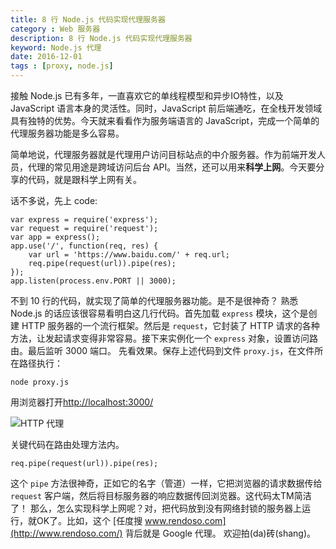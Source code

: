 ```yaml
---
title: 8 行 Node.js 代码实现代理服务器
category : Web 服务器
description: 8 行 Node.js 代码实现代理服务器
keyword: Node.js 代理
date: 2016-12-01
tags : [proxy, node.js]
---
```


接触 Node.js 已有多年，一直喜欢它的单线程模型和异步IO特性，以及 JavaScript 语言本身的灵活性。同时，JavaScript 前后端通吃，在全栈开发领域具有独特的优势。今天就来看看作为服务端语言的 JavaScript，完成一个简单的代理服务器功能是多么容易。

简单地说，代理服务器就是代理用户访问目标站点的中介服务器。作为前端开发人员，代理的常见用途是跨域访问后台 API。当然，还可以用来**科学上网**。今天要分享的代码，就是跟科学上网有关。

话不多说，先上 code:
```
var express = require('express');
var request = require('request');
var app = express();
app.use('/', function(req, res) {
    var url = 'https://www.baidu.com/' + req.url;
    req.pipe(request(url)).pipe(res);
});
app.listen(process.env.PORT || 3000); 
```

不到 10 行的代码，就实现了简单的代理服务器功能。是不是很神奇？
熟悉 Node.js 的话应该很容易看明白这几行代码。首先加载 `express` 模块，这个是创建 HTTP 服务器的一个流行框架。然后是 `request`，它封装了 HTTP 请求的各种方法，让发起请求变得非常容易。接下来实例化一个 `express` 对象，设置访问路由。最后监听 3000 端口。
先看效果。保存上述代码到文件 `proxy.js`，在文件所在路径执行：
```
node proxy.js
```
用浏览器打开[http://localhost:3000/](http://localhost:3000/)

![HTTP 代理](http://upload-images.jianshu.io/upload_images/1618526-2dd2c3b1dfdffc68.png?imageMogr2/auto-orient/strip%7CimageView2/2/w/1240)

关键代码在路由处理方法内。
```
req.pipe(request(url)).pipe(res);
```
这个 `pipe` 方法很神奇，正如它的名字（管道）一样，它把浏览器的请求数据传给 `request` 客户端，然后将目标服务器的响应数据传回浏览器。这代码太TM简洁了！
那么，怎么实现科学上网呢？对，把代码放到没有网络封锁的服务器上运行，就OK了。比如，这个 [任度搜 www.rendoso.com](http://www.rendoso.com/) 背后就是 Google 代理。
欢迎拍(da)砖(shang)。